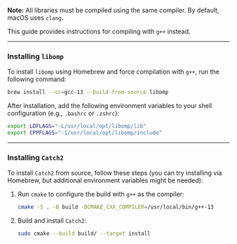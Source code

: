 
**Note:** All libraries must be compiled using the same compiler. By default, macOS uses `clang`.

This guide provides instructions for compiling with `g++` instead.

---

### Installing `libomp`

To install `libomp` using Homebrew and force compilation with `g++`, run the following command:

```bash
brew install --cc=gcc-13 --build-from-source libomp
```

After installation, add the following environment variables to your shell configuration (e.g., `.bashrc` or `.zshrc`):

```bash
export LDFLAGS="-L/usr/local/opt/libomp/lib"
export CPPFLAGS="-I/usr/local/opt/libomp/include"
```

---

### Installing `Catch2`

To install `Catch2` from source, follow these steps (you can try installing via Homebrew, but additional environment variables might be needed):

1. Run `cmake` to configure the build with `g++` as the compiler:

   ```bash
   cmake -S . -B build -DCMAKE_CXX_COMPILER=/usr/local/bin/g++-13
   ```

2. Build and install `Catch2`:

   ```bash
   sudo cmake --build build/ --target install
   ```

